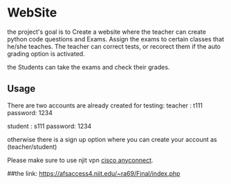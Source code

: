 # WebSite

the project's goal is to Create a website where the teacher can create python code questions and Exams.
Assign the exams to certain classes that he/she teaches.
The teacher can correct tests, or recorect them if the auto grading option is activated.

the Students can take the exams and check their grades.

## Usage
There are two accounts are already created for testing:
teacher : t111
password: 1234

student : s111
password: 1234

otherwise there is a sign up option where you can create your account as (teacher/student)

Please make sure to use njit vpn [cisco anyconnect](https://ist.njit.edu/vpn).

##the link:
https://afsaccess4.njit.edu/~ra69/Final/index.php
